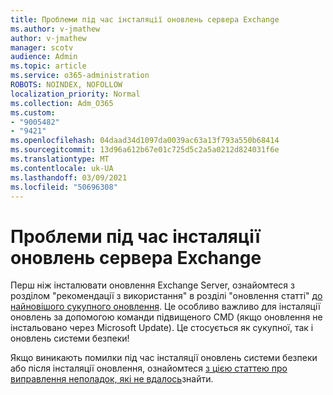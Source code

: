 ```yaml
---
title: Проблеми під час інсталяції оновлень сервера Exchange
ms.author: v-jmathew
author: v-jmathew
manager: scotv
audience: Admin
ms.topic: article
ms.service: o365-administration
ROBOTS: NOINDEX, NOFOLLOW
localization_priority: Normal
ms.collection: Adm_O365
ms.custom:
- "9005482"
- "9421"
ms.openlocfilehash: 04daad34d1097da0039ac63a13f793a550b68414
ms.sourcegitcommit: 13d96a612b67e01c725d5c2a5a0212d824031f6e
ms.translationtype: MT
ms.contentlocale: uk-UA
ms.lasthandoff: 03/09/2021
ms.locfileid: "50696308"
---
```

# <a name="issues-when-installing-exchange-server-updates"></a>Проблеми під час інсталяції оновлень сервера Exchange

Перш ніж інсталювати оновлення Exchange Server, ознайомтеся з розділом "рекомендації з використання" в розділі "оновлення статті" [до найновішого сукупного оновлення](https://docs.microsoft.com/Exchange/plan-and-deploy/install-cumulative-updates). Це особливо важливо для інсталяції оновлень за допомогою команди підвищеного CMD (якщо оновлення не інстальовано через Microsoft Update). Це стосується як сукупної, так і оновлень системи безпеки!

Якщо виникають помилки під час інсталяції оновлень системи безпеки або після інсталяції оновлення, ознайомтеся [з цією статтею про виправлення неполадок, які не вдалось](https://aka.ms/exupdatefaq)знайти.

